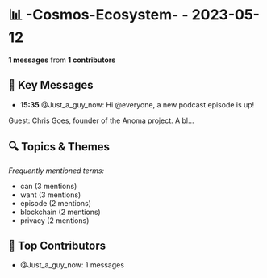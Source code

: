 # 📊 -Cosmos-Ecosystem- - 2023-05-12
**1 messages** from **1 contributors**

## 💬 Key Messages
- **15:35** @Just_a_guy_now: Hi @everyone, a new podcast episode is up!

Guest: Chris Goes, founder of the Anoma project. A bl...

## 🔍 Topics & Themes
*Frequently mentioned terms:*
- can (3 mentions)
- want (3 mentions)
- episode (2 mentions)
- blockchain (2 mentions)
- privacy (2 mentions)

## 👥 Top Contributors
- @Just_a_guy_now: 1 messages